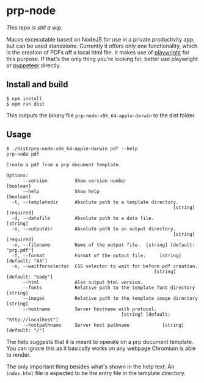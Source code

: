 # prp-node

_This repo is still a wip._

Macos excecutable based on NodeJS for use in a private productivity app, but can be used standalone. Currently it offers only one functionality, which is the creation of PDFs off a local html file. It makes use of [playwright](https://www.npmjs.com/package/playwright) for this purpose. If that's the only thing you're looking for, better use playwright or [puppeteer](https://www.npmjs.com/package/puppeteer) directly.

## Install and build
```
$ npm install
$ npm run dist
```

This outputs the binary file `prp-node-x86_64-apple-darwin` to the dist folder.

## Usage
```
$ ./dist/prp-node-x86_64-apple-darwin pdf --help
prp-node pdf

Create a pdf from a prp document template.

Options:
      --version          Show version number                           [boolean]
      --help             Show help                                     [boolean]
  -t, --templatedir      Absolute path to a template directory.
                                                             [string] [required]
  -d, --datafile         Absolute path to a data file.                  [string]
  -o, --outputdir        Absolute path to an output directory.
                                                             [string] [required]
  -n, --filename         Name of the output file.  [string] [default: "prp.pdf"]
  -f, --format           Format of the output file.     [string] [default: "A4"]
  -s, --waitforselector  CSS selector to wait for before pdf creation.
                                                      [string] [default: "body"]
      --html             Also output html version.
      --fonts            Relative path to the template font directory   [string]
      --images           Relative path to the template image directory  [string]
      --hostname         Server hostname with protocol.
                                          [string] [default: "http://localhost"]
      --hostpathname     Server host pathname            [string] [default: "/"]
```

The help suggests that it is meant to operate on a prp document template.
You can ignore this as it basically works on any webpage Chromium is able to render.

The only important thing besides what's shown in the help text: An `index.html` file is expected to be the entry file in the template directory.
